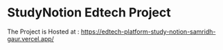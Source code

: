 # StudyNotion Edtech Project

The Project is Hosted at : https://edtech-platform-study-notion-samridh-gaur.vercel.app/


